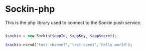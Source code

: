 # Sockin-php

This is the php library used to connect to the Sockin push service.

```php

$sockin = new Sockin($appId, $appKey, $appSecret);

$sockin->send('test-channel','test-event','hello world');

```